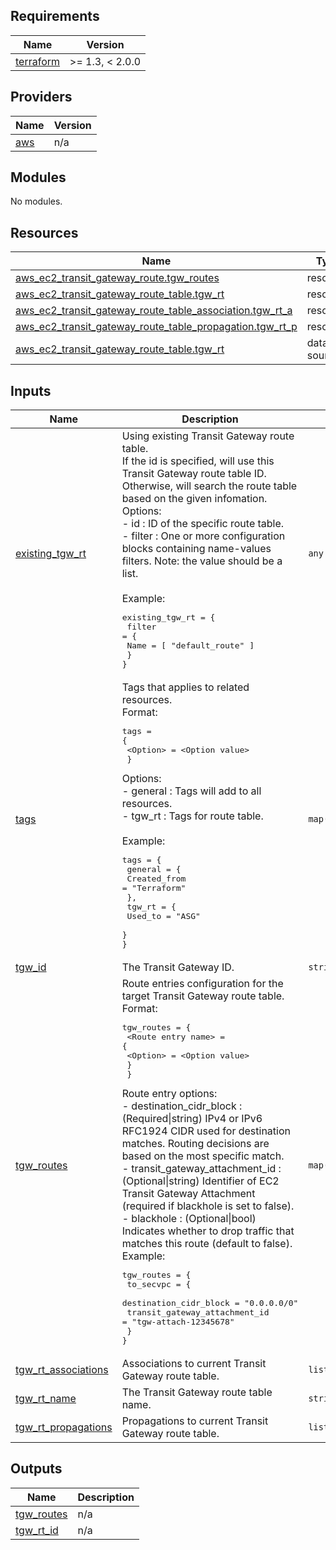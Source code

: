 ## Requirements

| Name | Version |
|------|---------|
| <a name="requirement_terraform"></a> [terraform](#requirement\_terraform) | >= 1.3, < 2.0.0 |

## Providers

| Name | Version |
|------|---------|
| <a name="provider_aws"></a> [aws](#provider\_aws) | n/a |

## Modules

No modules.

## Resources

| Name | Type |
|------|------|
| [aws_ec2_transit_gateway_route.tgw_routes](https://registry.terraform.io/providers/hashicorp/aws/latest/docs/resources/ec2_transit_gateway_route) | resource |
| [aws_ec2_transit_gateway_route_table.tgw_rt](https://registry.terraform.io/providers/hashicorp/aws/latest/docs/resources/ec2_transit_gateway_route_table) | resource |
| [aws_ec2_transit_gateway_route_table_association.tgw_rt_a](https://registry.terraform.io/providers/hashicorp/aws/latest/docs/resources/ec2_transit_gateway_route_table_association) | resource |
| [aws_ec2_transit_gateway_route_table_propagation.tgw_rt_p](https://registry.terraform.io/providers/hashicorp/aws/latest/docs/resources/ec2_transit_gateway_route_table_propagation) | resource |
| [aws_ec2_transit_gateway_route_table.tgw_rt](https://registry.terraform.io/providers/hashicorp/aws/latest/docs/data-sources/ec2_transit_gateway_route_table) | data source |

## Inputs

| Name | Description | Type | Default | Required |
|------|-------------|------|---------|:--------:|
| <a name="input_existing_tgw_rt"></a> [existing\_tgw\_rt](#input\_existing\_tgw\_rt) | Using existing Transit Gateway route table. <br/>If the id is specified, will use this Transit Gateway route table ID. Otherwise, will search the route table based on the given infomation.<br/>Options:<br/>    - id     :  ID of the specific route table.<br/>    - filter :  One or more configuration blocks containing name-values filters. Note: the value should be a list.<br/>    <br/>Example:<pre>existing_tgw_rt = {<br/>    filter = {<br/>        Name = [ "default_route" ]<br/>    }<br/>}</pre> | `any` | `null` | no |
| <a name="input_tags"></a> [tags](#input\_tags) | Tags that applies to related resources.<br/>Format:<pre>tags = {<br/>      \<Option\> = \<Option value\><br/>  }</pre>Options:<br/>  - general :  Tags will add to all resources.<br/>  - tgw\_rt      :  Tags for route table.<br/><br/>Example:<pre>tags = {<br/>  general = {<br/>    Created_from = "Terraform"<br/>  },<br/>  tgw_rt = {<br/>    Used_to = "ASG"<br/>  }<br/>}</pre> | `map(map(string))` | `{}` | no |
| <a name="input_tgw_id"></a> [tgw\_id](#input\_tgw\_id) | The Transit Gateway ID. | `string` | `null` | no |
| <a name="input_tgw_routes"></a> [tgw\_routes](#input\_tgw\_routes) | Route entries configuration for the target Transit Gateway route table.<br/>Format:<pre>tgw_routes = {<br/>        \<Route entry name\> = {<br/>            \<Option\> = \<Option value\><br/>        }<br/>    }</pre>Route entry options:<br/>    - destination\_cidr\_block        : (Required\|string) IPv4 or IPv6 RFC1924 CIDR used for destination matches. Routing decisions are based on the most specific match.<br/>    - transit\_gateway\_attachment\_id : (Optional\|string) Identifier of EC2 Transit Gateway Attachment (required if blackhole is set to false).<br/>    - blackhole                     : (Optional\|bool) Indicates whether to drop traffic that matches this route (default to false).<br/>Example:<pre>tgw_routes = {<br/>    to_secvpc = {<br/>        destination_cidr_block = "0.0.0.0/0"<br/>        transit_gateway_attachment_id = "tgw-attach-12345678"<br/>    }<br/>}</pre> | `map(map(string))` | `{}` | no |
| <a name="input_tgw_rt_associations"></a> [tgw\_rt\_associations](#input\_tgw\_rt\_associations) | Associations to current Transit Gateway route table. | `list(string)` | `[]` | no |
| <a name="input_tgw_rt_name"></a> [tgw\_rt\_name](#input\_tgw\_rt\_name) | The Transit Gateway route table name. | `string` | `null` | no |
| <a name="input_tgw_rt_propagations"></a> [tgw\_rt\_propagations](#input\_tgw\_rt\_propagations) | Propagations to current Transit Gateway route table. | `list(string)` | `[]` | no |

## Outputs

| Name | Description |
|------|-------------|
| <a name="output_tgw_routes"></a> [tgw\_routes](#output\_tgw\_routes) | n/a |
| <a name="output_tgw_rt_id"></a> [tgw\_rt\_id](#output\_tgw\_rt\_id) | n/a |
